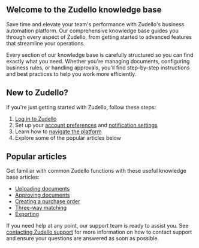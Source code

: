 ## Welcome to the Zudello knowledge base

Save time and elevate your team's performance with Zudello's business automation platform. Our comprehensive knowledge base guides you through every aspect of Zudello, from getting started to advanced features that streamline your operations.

Every section of our knowledge base is carefully structured so you can find exactly what you need. Whether you're managing documents, configuring business rules, or handling approvals, you'll find step-by-step instructions and best practices to help you work more efficiently.

## New to Zudello?

If you're just getting started with Zudello, follow these steps:

1. [Log in to Zudello](getting-started-with-zudello/logging-in-to-zudello.md)
2. Set up your [account preferences](managing-your-account/managing-your-account.md) and [notification settings](managing-your-account/managing-notification-settings.md)
3. Learn how to [navigate the platform](getting-started-with-zudello/navigating-zudello.md)
4. Explore some of the popular articles below

## Popular articles

Get familiar with common Zudello functions with these useful knowledge base articles:

- [Uploading documents](document-management/uploading-documents.md)
- [Approving documents](approval-management/approving-and-rejecting-documents.md)
- [Creating a purchase order](purchasing-module/creating-and-coding-a-purchase-order.md)
- [Three-way matching](purchasing-module/three-way-matching.md)
- [Exporting](data-management/exporting-records.md)


If you need help at any point, our support team is ready to assist you. See [contacting Zudello support](getting-started-with-zudello/contacting-zudello-support.md) for more information on how to contact support and ensure your questions are answered as soon as possible. 